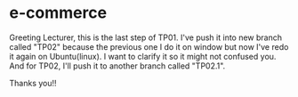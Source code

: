 # e-commerce

Greeting Lecturer, this is the last step of TP01. I've push it into new branch called "TP02" because the previous one I do it on window but now I've redo it again on Ubuntu(linux). I want to clarify it so it might not confused you. And for TP02, I'll push it to another branch called "TP02.1".

Thanks you!!

